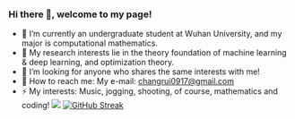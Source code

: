 ### Hi there 👋, welcome to my page!

<!--
**0917Ray/0917Ray** is a ✨ _special_ ✨ repository because its `README.md` (this file) appears on your GitHub profile.

Here are some ideas to get you started:

- 🔭 I’m currently an undergraduate student at Wuhan University, and my major is computational mathematics.
- 🌱 I’m currently taking many computational courses such as Numerical Analysis, and many mathematics courses such as Real Analysis.
- 👯 I’m looking to collaborate on new numerical methods in solving PDEs, for example, PINNs(physical informed neural network), DeepONet, and so on.
- 🤔 I’m looking for anyone who shares the same interests with me!
- 📫 How to reach me: My e-mail: 2021300002027@whu.edu.cn
- ⚡ My interests: Music, jogging, shooting, of course, mathematics and coding!
- 
-->
- 🔭 I’m currently an undergraduate student at Wuhan University, and my major is computational mathematics.
- 👯 My research interests lie in the theory foundation of machine learning & deep learning, and optimization theory. 
- 🤔 I’m looking for anyone who shares the same interests with me!
- 📧 How to reach me: My e-mail: changrui0917@gmail.com
- ⚡ My interests: Music, jogging, shooting, of course, mathematics and coding!
![](https://github-readme-stats.vercel.app/api?username=0917ray&theme=tokyonight&card_width=400)
[![GitHub Streak](https://streak-stats.demolab.com?user=0917Ray&theme=tokyonight&card_width=400)](https://git.io/streak-stats)

